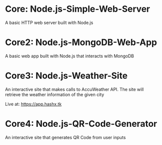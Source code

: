 # Core: Node.js-Simple-Web-Server
A basic HTTP web server built with Node.js
# Core2: Node.js-MongoDB-Web-App
A basic web app built with Node.js that interacts with MongoDB
# Core3: Node.js-Weather-Site
An interactive site that makes calls to AccuWeather API. The site will retrieve the weather information of the given city

Live at: https://app.hashx.tk
# Core4: Node.js-QR-Code-Generator
An interactive site that generates QR Code from user inputs